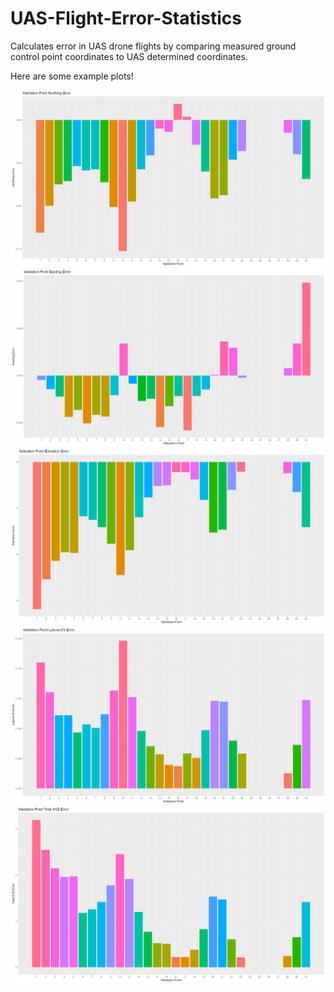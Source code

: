 # UAS-Flight-Error-Statistics
Calculates error in UAS drone flights by comparing measured ground control point coordinates to UAS determined coordinates.

Here are some example plots!

![northing](https://raw.githubusercontent.com/JTSALAH/UAS-Flight-Error-Statistics/main/northing_error_histogram.png)
![easting](https://raw.githubusercontent.com/JTSALAH/UAS-Flight-Error-Statistics/main/easting_error_histogram.png)
![elevation](https://raw.githubusercontent.com/JTSALAH/UAS-Flight-Error-Statistics/main/elevation_error_histogram.png)
![latxy](https://raw.githubusercontent.com/JTSALAH/UAS-Flight-Error-Statistics/main/lateral_xy_error_histogram.png)
![latxyz](https://raw.githubusercontent.com/JTSALAH/UAS-Flight-Error-Statistics/main/total_xyz_error_histogram.png)
